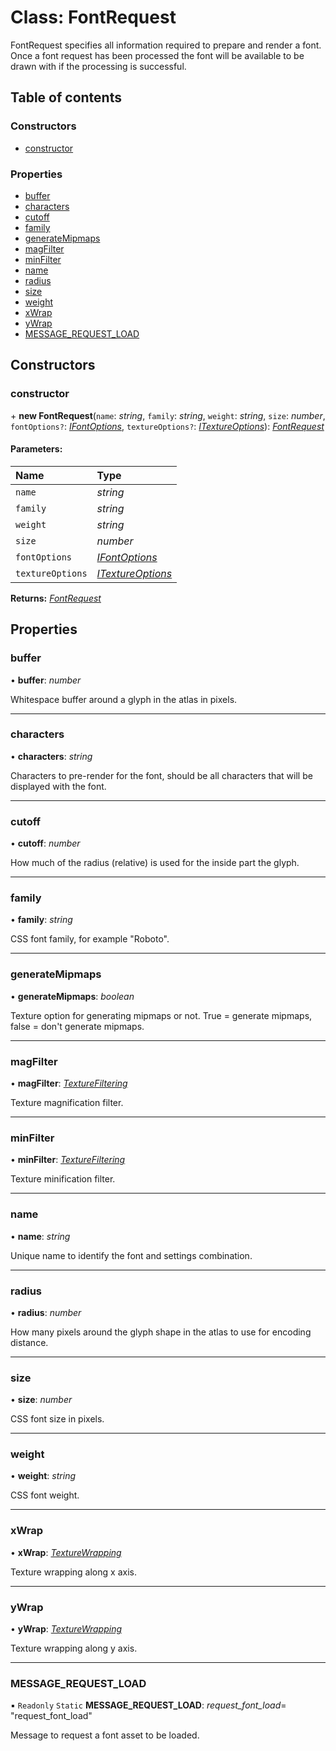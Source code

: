 # Class: FontRequest

FontRequest specifies all information required to prepare and render a font.
Once a font request has been processed the font will be available to be drawn
with if the processing is successful.

## Table of contents

### Constructors

- [constructor](fontrequest.md#constructor)

### Properties

- [buffer](fontrequest.md#buffer)
- [characters](fontrequest.md#characters)
- [cutoff](fontrequest.md#cutoff)
- [family](fontrequest.md#family)
- [generateMipmaps](fontrequest.md#generatemipmaps)
- [magFilter](fontrequest.md#magfilter)
- [minFilter](fontrequest.md#minfilter)
- [name](fontrequest.md#name)
- [radius](fontrequest.md#radius)
- [size](fontrequest.md#size)
- [weight](fontrequest.md#weight)
- [xWrap](fontrequest.md#xwrap)
- [yWrap](fontrequest.md#ywrap)
- [MESSAGE\_REQUEST\_LOAD](fontrequest.md#message_request_load)

## Constructors

### constructor

\+ **new FontRequest**(`name`: *string*, `family`: *string*, `weight`: *string*, `size`: *number*, `fontOptions?`: [*IFontOptions*](../interfaces/ifontoptions.md), `textureOptions?`: [*ITextureOptions*](../interfaces/itextureoptions.md)): [*FontRequest*](fontrequest.md)

#### Parameters:

Name | Type |
:------ | :------ |
`name` | *string* |
`family` | *string* |
`weight` | *string* |
`size` | *number* |
`fontOptions` | [*IFontOptions*](../interfaces/ifontoptions.md) |
`textureOptions` | [*ITextureOptions*](../interfaces/itextureoptions.md) |

**Returns:** [*FontRequest*](fontrequest.md)

## Properties

### buffer

• **buffer**: *number*

Whitespace buffer around a glyph in the atlas in pixels.

___

### characters

• **characters**: *string*

Characters to pre-render for the font, should be
all characters that will be displayed with the font.

___

### cutoff

• **cutoff**: *number*

How much of the radius (relative) is used for the
inside part the glyph.

___

### family

• **family**: *string*

CSS font family, for example "Roboto".

___

### generateMipmaps

• **generateMipmaps**: *boolean*

Texture option for generating mipmaps or not.
True = generate mipmaps, false = don't generate mipmaps.

___

### magFilter

• **magFilter**: [*TextureFiltering*](../enums/texturefiltering.md)

Texture magnification filter.

___

### minFilter

• **minFilter**: [*TextureFiltering*](../enums/texturefiltering.md)

Texture minification filter.

___

### name

• **name**: *string*

Unique name to identify the font and settings combination.

___

### radius

• **radius**: *number*

How many pixels around the glyph shape in the atlas
to use for encoding distance.

___

### size

• **size**: *number*

CSS font size in pixels.

___

### weight

• **weight**: *string*

CSS font weight.

___

### xWrap

• **xWrap**: [*TextureWrapping*](../enums/texturewrapping.md)

Texture wrapping along x axis.

___

### yWrap

• **yWrap**: [*TextureWrapping*](../enums/texturewrapping.md)

Texture wrapping along y axis.

___

### MESSAGE\_REQUEST\_LOAD

▪ `Readonly` `Static` **MESSAGE\_REQUEST\_LOAD**: *request_font_load*= "request\_font\_load"

Message to request a font asset to be loaded.
